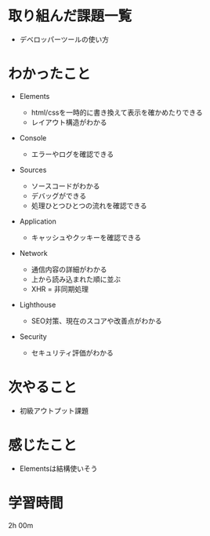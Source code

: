 # 取り組んだ課題一覧
- デベロッパーツールの使い方

# わかったこと
- Elements
   - html/cssを一時的に書き換えて表示を確かめたりできる
   - レイアウト構造がわかる

- Console
  - エラーやログを確認できる

- Sources
  - ソースコードがわかる
  - デバッグができる
  - 処理ひとつひとつの流れを確認できる

- Application
  - キャッシュやクッキーを確認できる

- Network
  - 通信内容の詳細がわかる
  - 上から読み込まれた順に並ぶ
  - XHR = 非同期処理

- Lighthouse
  - SEO対策、現在のスコアや改善点がわかる

- Security
  - セキュリティ評価がわかる

# 次やること
- 初級アウトプット課題

# 感じたこと
- Elementsは結構使いそう

# 学習時間
2h 00m
